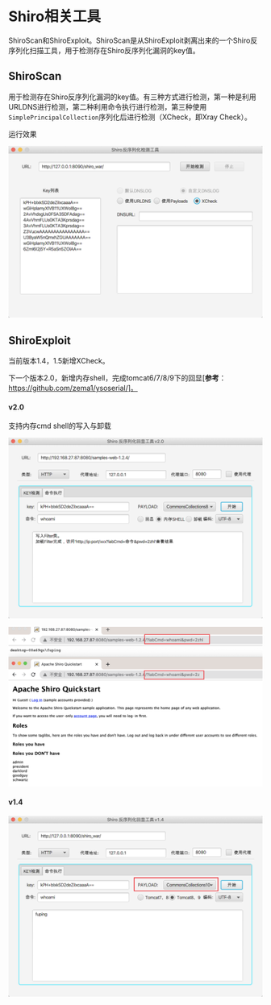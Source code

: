 # Shiro相关工具
ShiroScan和ShiroExploit。ShiroScan是从ShiroExploit剥离出来的一个Shiro反序列化扫描工具，用于检测存在Shiro反序列化漏洞的key值。



## ShiroScan

用于检测存在Shiro反序列化漏洞的key值。有三种方式进行检测，第一种是利用URLDNS进行检测，第二种利用命令执行进行检测，第三种使用`SimplePrincipalCollection`序列化后进行检测（XCheck，即Xray Check）。

运行效果

![](ShiroScan.png)

## ShiroExploit

当前版本1.4，1.5新增XCheck。

下一个版本2.0，新增内存shell，完成tomcat6/7/8/9下的回显[**参考**：https://github.com/zema1/ysoserial/]。

#### v2.0

支持内存cmd shell的写入与卸载

![](ShiroExploit-04.png)

![](ShiroExploit-05.png)





#### v1.4

![](ShiroExploit-01.png)
